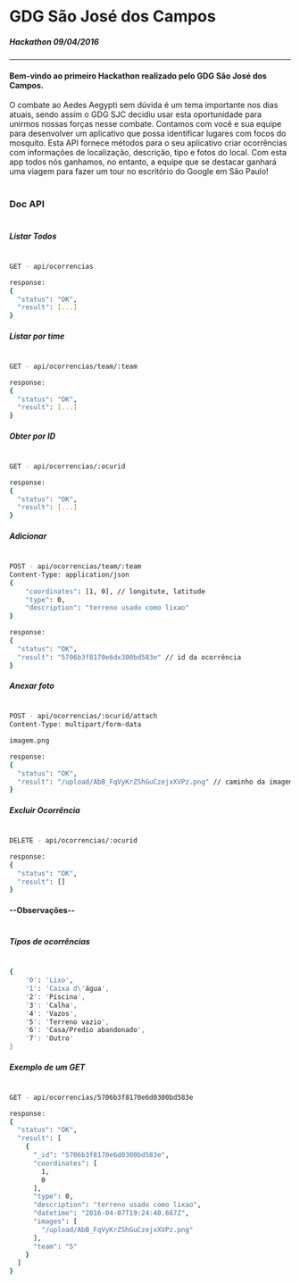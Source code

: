 # GDG São José dos Campos
##### Hackathon 09/04/2016
---

#### Bem-vindo ao primeiro Hackathon realizado pelo GDG São José dos Campos.

O combate ao Aedes Aegypti sem dúvida é um tema importante nos dias atuais, sendo assim o GDG SJC decidiu usar esta oportunidade para unirmos nossas forças nesse combate. Contamos com você e sua equipe para desenvolver um aplicativo que possa identificar lugares com focos do mosquito. Esta API fornece métodos para o seu aplicativo criar ocorrências com informações de localização, descrição, tipo e fotos do local. Com esta app todos nós ganhamos, no entanto, a equipe que se destacar ganhará uma viagem para fazer um tour no escritório do Google em São Paulo!


#
#
#
#
#
#
#
#
#
#
### Doc API
#
#
#
##### Listar Todos
#
```sh
GET - api/ocorrencias

response:
{
  "status": "OK",
  "result": [...]
}
```
##### Listar por time
#
```sh
GET - api/ocorrencias/team/:team

response:
{
  "status": "OK",
  "result": [...]
}
```
##### Obter por ID
#
```sh
GET - api/ocorrencias/:ocurid

response:
{
  "status": "OK",
  "result": [...]
}
```
##### Adicionar
#
```sh
POST - api/ocorrencias/team/:team
Content-Type: application/json
{
    "coordinates": [1, 0], // longitute, latitude
    "type": 0,
    "description": "terreno usado como lixao"
}

response:
{
  "status": "OK",
  "result": "5706b3f8170e6dx300bd583e" // id da ocorrência
}
```
##### Anexar foto
#
```sh
POST - api/ocorrencias/:ocurid/attach
Content-Type: multipart/form-data

imagem.png

response:
{
  "status": "OK",
  "result": "/upload/AbB_FqVyKrZShGuCzejxXVPz.png" // caminho da imagem
}
```
##### Excluir Ocorrência
#
```sh
DELETE - api/ocorrencias/:ocurid

response:
{
  "status": "OK",
  "result": []
}
```

#### --Observações--
#
##### Tipos de ocorrências
#
```sh
{
    '0': 'Lixo',
    '1': 'Caixa d\'água',
    '2': 'Piscina',
    '3': 'Calha',
    '4': 'Vazos',
    '5': 'Terreno vazio',
    '6': 'Casa/Predio abandonado',
    '7': 'Outro'
}
```
##### Exemplo de um GET
#
```sh
GET - api/ocorrencias/5706b3f8170e6d0300bd583e

response:
{
  "status": "OK",
  "result": [
    {
      "_id": "5706b3f8170e6d0300bd583e",
      "coordinates": [
        1,
        0
      ],
      "type": 0,
      "description": "terreno usado como lixao",
      "datetime": "2016-04-07T19:24:40.667Z",
      "images": [
        "/upload/AbB_FqVyKrZShGuCzejxXVPz.png"
      ],
      "team": "5"
    }
  ]
}
```
